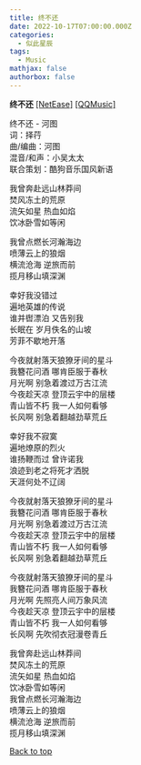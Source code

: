 ```yaml
---
title: 终不还
date: 2022-10-17T07:00:00.000Z
categories:
  - 似此星辰
tags:
  - Music
mathjax: false
authorbox: false
---
```



<!--
{{< music server="netease" type="song" id="1982632526" >}}
-->


**终不还**
[[NetEase]](https://music.163.com/#/song?id=1982632526)
[[QQMusic]](https://y.qq.com/n/ryqq/songDetail/000ASiUm2AO2fQ)

终不还 - 河图  
词：择荇  
曲/编曲：河图  
混音/和声：小吴太太  
联合策划：酷狗音乐国风新语

我曾奔赴远山林莽间  
焚风冻土的荒原  
流矢如星 热血如焰  
饮冰卧雪如等闲  

我曾点燃长河瀚海边  
喷薄云上的狼烟  
横流沧海 逆旅而前  
揽月移山填深渊  

幸好我没错过  
遍地英雄的传说  
谁并辔漂泊 又告别我  
长眠在 岁月佚名的山坡  
芳菲不歇地开落  

今夜就射落天狼獠牙间的星斗  
我簪花问酒 哪肯臣服于春秋  
月光啊 别急着渡过万古江流  
今夜趁天凉 登顶云宇中的层楼  
青山皆不朽 我一人如何看够  
长风啊 别急着翻越劲草荒丘  

幸好我不寂寞  
遍地燎原的烈火  
谁扬鞭而过 曾许诺我  
浪迹到老之将死才洒脱  
天涯何处不辽阔  

今夜就射落天狼獠牙间的星斗  
我簪花问酒 哪肯臣服于春秋  
月光啊 别急着渡过万古江流  
今夜趁天凉 登顶云宇中的层楼  
青山皆不朽 我一人如何看够  
长风啊 别急着翻越劲草荒丘  

今夜就射落天狼獠牙间的星斗  
我簪花问酒 哪肯臣服于春秋  
月光啊 先照亮人间万象风流  
今夜趁天凉 登顶云宇中的层楼  
青山皆不朽 我一人如何看够  
长风啊 先吹彻衣冠漫卷青丘  

我曾奔赴远山林莽间  
焚风冻土的荒原  
流矢如星 热血如焰  
饮冰卧雪如等闲  
我曾点燃长河瀚海边  
喷薄云上的狼烟  
横流沧海 逆旅而前  
揽月移山填深渊  



[Back to top](#)


<!--
< !--more-- >
{{< music server="netease" type="playlist" id="398939733" >}}

<a href="#top">Back to top</a>

[Back to top](#) // any text here would work unless you want to point to a particular id in the html
-->
